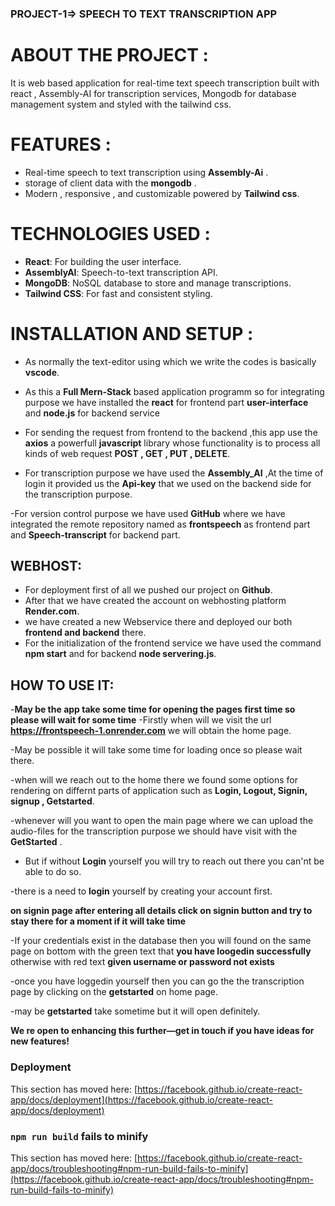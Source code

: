 ### PROJECT-1=> SPEECH TO TEXT TRANSCRIPTION APP

# ABOUT THE PROJECT :

It is web based application for real-time text speech transcription built with react , Assembly-AI for transcription services, Mongodb for database management system and styled with the tailwind css.

# FEATURES :

- Real-time speech to text transcription using **Assembly-Ai** .
- storage of client data with the **mongodb** .
- Modern , responsive , and customizable powered by **Tailwind css**.

# TECHNOLOGIES USED :

- **React**: For building the user interface.
- **AssemblyAI**: Speech-to-text transcription API.
- **MongoDB**: NoSQL database to store and manage transcriptions.
- **Tailwind CSS**: For fast and consistent styling.

# INSTALLATION AND SETUP :

- As normally the text-editor using which we write the codes is basically **vscode**.

- As this a **Full Mern-Stack** based application programm so for integrating purpose we have installed the **react** for frontend part **user-interface** and **node.js** for backend service

- For sending the request from frontend to the backend ,this app use the **axios** a powerfull **javascript** library whose functionality is to process all kinds of web request **POST , GET , PUT , DELETE**.

- For transcription purpose we have used the **Assembly_AI** ,At the time of login it provided us the **Api-key** that we used on the backend side for the transcription purpose.

-For version control purpose we have used **GitHub** where we have integrated the remote repository named as **frontspeech** as frontend part and **Speech-transcript** for backend part.

## WEBHOST:

- For deployment first of all we pushed our project on **Github**.
- After that we have created the account on webhosting platform **Render.com**.
- we have created a new Webservice there and deployed our both **frontend and backend** there.
- For the initialization of the frontend service we have used the command **npm start** and for backend **node servering.js**.

## HOW TO USE IT:

-**May be the app take some time for opening the pages first time so please will wait for some time**
-Firstly when will we visit the url **https://frontspeech-1.onrender.com** we will obtain the home page.

-May be possible it will take some time for loading once so please wait there.

-when will we reach out to the home there we found some options for rendering on differnt parts of application such as
**Login, Logout, Signin, signup , Getstarted**.

-whenever will you want to open the main page where we can upload the audio-files for the transcription purpose we should have visit with the **GetStarted** .

- But if without **Login** yourself you will try to reach out there you can'nt be able to do so.

-there is a need to **login** yourself by creating your account first.

**on signin page after entering all details click on signin button and try to stay there for a moment if it will take time**

-If your credentials exist in the database then you will found on the same page on bottom with the green text that
**you have loogedin successfully** otherwise with red text **given username or password not exists**

-once you have loggedin yourself then you can go the the transcription page by clicking on the **getstarted** on home page.

-may be **getstarted** take sometime but it will open definitely.

**We re open to enhancing this further—get in touch if you have ideas for new features!**
### Deployment

This section has moved here: [https://facebook.github.io/create-react-app/docs/deployment](https://facebook.github.io/create-react-app/docs/deployment)

### `npm run build` fails to minify

This section has moved here: [https://facebook.github.io/create-react-app/docs/troubleshooting#npm-run-build-fails-to-minify](https://facebook.github.io/create-react-app/docs/troubleshooting#npm-run-build-fails-to-minify)
